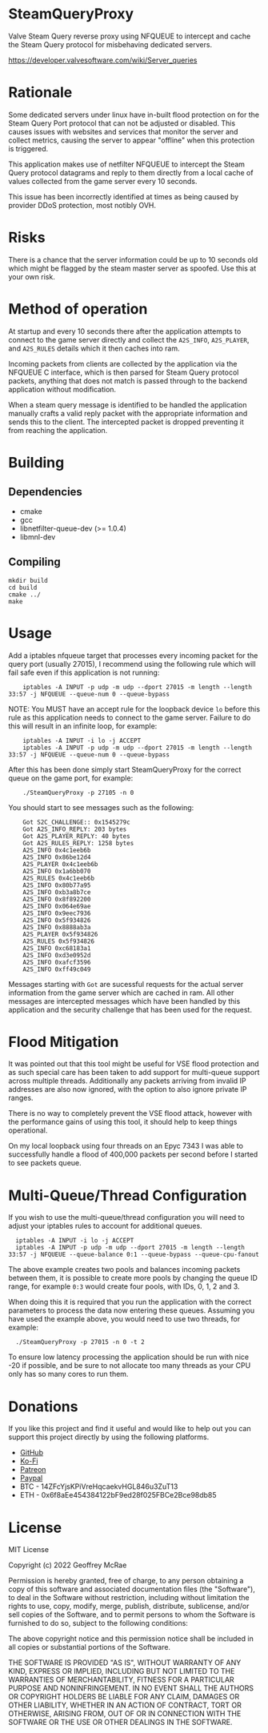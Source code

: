 # SteamQueryProxy

Valve Steam Query reverse proxy using NFQUEUE to intercept and cache the Steam
Query protocol for misbehaving dedicated servers.

https://developer.valvesoftware.com/wiki/Server_queries

# Rationale

Some dedicated servers under linux have in-built flood protection on for the
Steam Query Port protocol that can not be adjusted or disabled. This causes
issues with websites and services that monitor the server and collect metrics,
causing the server to appear "offline" when this protection is triggered.

This application makes use of netfilter NFQUEUE to intercept the Steam Query
protocol datagrams and reply to them directly from a local cache of values
collected from the game server every 10 seconds.

This issue has been incorrectly identified at times as being caused by provider
DDoS protection, most notibly OVH.

# Risks

There is a chance that the server information could be up to 10 seconds old
which might be flagged by the steam master server as spoofed. Use this at your
own risk.

# Method of operation

At startup and every 10 seconds there after the application attempts to connect
to the game server directly and collect the `A2S_INFO`, `A2S_PLAYER`, and
`A2S_RULES` details which it then caches into ram.

Incoming packets from clients are collected by the application via the NFQUEUE C
interface, which is then parsed for Steam Query protocol packets, anything that
does not match is passed through to the backend application without modification.

When a steam query message is identified to be handled the application manually
crafts a valid reply packet with the appropriate information and sends this to
the client. The intercepted packet is dropped preventing it from reaching the
application.

# Building

## Dependencies

* cmake
* gcc
* libnetfilter-queue-dev (>= 1.0.4)
* libmnl-dev

## Compiling

```
mkdir build
cd build
cmake ../
make
```

# Usage

Add a iptables nfqueue target that processes every incoming packet for the query
port (usually 27015), I recommend using the following rule which will fail safe
even if this application is not running:
```
    iptables -A INPUT -p udp -m udp --dport 27015 -m length --length 33:57 -j NFQUEUE --queue-num 0 --queue-bypass
```
NOTE: You MUST have an accept rule for the loopback device `lo` before this rule
as this application needs to connect to the game server. Failure to do this will
result in an infinite loop, for example:
```
    iptables -A INPUT -i lo -j ACCEPT
    iptables -A INPUT -p udp -m udp --dport 27015 -m length --length 33:57 -j NFQUEUE --queue-num 0 --queue-bypass
```
After this has been done simply start SteamQueryProxy for the correct queue on
the game port, for example:
```
    ./SteamQueryProxy -p 27105 -n 0
```
You should start to see messages such as the following:
```
    Got S2C_CHALLENGE:: 0x1545279c
    Got A2S_INFO_REPLY: 203 bytes
    Got A2S_PLAYER_REPLY: 40 bytes
    Got A2S_RULES_REPLY: 1258 bytes
    A2S_INFO 0x4c1eeb6b
    A2S_INFO 0x86be12d4
    A2S_PLAYER 0x4c1eeb6b
    A2S_INFO 0x1a6bb070
    A2S_RULES 0x4c1eeb6b
    A2S_INFO 0x80b77a95
    A2S_INFO 0xb3a8b7ce
    A2S_INFO 0x8f892200
    A2S_INFO 0x064e69ae
    A2S_INFO 0x9eec7936
    A2S_INFO 0x5f934826
    A2S_INFO 0x8888ab3a
    A2S_PLAYER 0x5f934826
    A2S_RULES 0x5f934826
    A2S_INFO 0xc68183a1
    A2S_INFO 0xd3e0952d
    A2S_INFO 0xafcf3596
    A2S_INFO 0xff49c049
```
Messages starting with `Got` are sucessful requests for the actual server
information from the game server which are cached in ram. All other messages are
intercepted messages which have been handled by this application and the
security challenge that has been used for the request.

# Flood Mitigation

It was pointed out that this tool might be useful for VSE flood protection and
as such special care has been taken to add support for multi-queue support
across multiple threads. Additionally any packets arriving from invalid IP
addresses are also now ignored, with the option to also ignore private IP
ranges.

There is no way to completely prevent the VSE flood attack, however with the
performance gains of using this tool, it should help to keep things operational.

On my local loopback using four threads on an Epyc 7343 I was able to
successfully handle a flood of 400,000 packets per second before I started to
see packets queue.

# Multi-Queue/Thread Configuration

If you wish to use the multi-queue/thread configuration you will need to adjust
your iptables rules to account for additional queues.
```
  iptables -A INPUT -i lo -j ACCEPT
  iptables -A INPUT -p udp -m udp --dport 27015 -m length --length 33:57 -j NFQUEUE --queue-balance 0:1 --queue-bypass --queue-cpu-fanout
```
The above example creates two pools and balances incoming packets between them,
it is possible to create more pools by changing the queue ID range, for example
`0:3` would create four pools, with IDs, 0, 1, 2 and 3.

When doing this it is required that you run the application with the correct
parameters to process the data now entering these queues. Assuming you have used
the example above, you would need to use two threads, for example:
```
  ./SteamQueryProxy -p 27015 -n 0 -t 2
```
To ensure low latency processing the application should be run with nice -20 if
possible, and be sure to not allocate too many threads as your CPU only has so
many cores to run them.

# Donations

If you like this project and find it useful and would like to help out you can
support this project directly by using the following platforms.

* [GitHub](https://github.com/sponsors/gnif)
* [Ko-Fi](https://ko-fi.com/lookingglass)
* [Patreon](https://www.patreon.com/gnif)
* [Paypal](https://www.paypal.com/cgi-bin/webscr?cmd=_s-xclick&hosted_button_id=ESQ72XUPGKXRY)
* BTC - 14ZFcYjsKPiVreHqcaekvHGL846u3ZuT13
* ETH - 0x6f8aEe454384122bF9ed28f025FBCe2Bce98db85

# License

MIT License

Copyright (c) 2022 Geoffrey McRae

Permission is hereby granted, free of charge, to any person obtaining a copy
of this software and associated documentation files (the "Software"), to deal
in the Software without restriction, including without limitation the rights
to use, copy, modify, merge, publish, distribute, sublicense, and/or sell
copies of the Software, and to permit persons to whom the Software is
furnished to do so, subject to the following conditions:

The above copyright notice and this permission notice shall be included in all
copies or substantial portions of the Software.

THE SOFTWARE IS PROVIDED "AS IS", WITHOUT WARRANTY OF ANY KIND, EXPRESS OR
IMPLIED, INCLUDING BUT NOT LIMITED TO THE WARRANTIES OF MERCHANTABILITY,
FITNESS FOR A PARTICULAR PURPOSE AND NONINFRINGEMENT. IN NO EVENT SHALL THE
AUTHORS OR COPYRIGHT HOLDERS BE LIABLE FOR ANY CLAIM, DAMAGES OR OTHER
LIABILITY, WHETHER IN AN ACTION OF CONTRACT, TORT OR OTHERWISE, ARISING FROM,
OUT OF OR IN CONNECTION WITH THE SOFTWARE OR THE USE OR OTHER DEALINGS IN THE
SOFTWARE.
